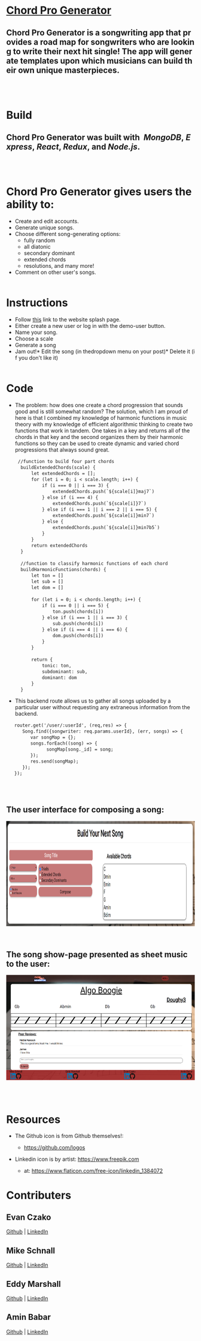 # [Chord Pro Generator](https://chord-pro-generator.herokuapp.com/#/login)

## Chord Pro Generator is a songwriting app that provides a road map for songwriters who are looking to write their next hit single! The app will generate templates upon which musicians can build their own unique masterpieces.
<br></br>

# Build
## Chord Pro Generator was built with  *MongoDB*, *Express*, *React*, *Redux*, and *Node.js*.
<br></br>

# Chord Pro Generator gives users the ability to: 
* Create and edit accounts. 
* Generate unique songs. 
* Choose different song-generating options: 
  * fully random
  * all diatonic
  * secondary dominant
  * extended chords
  * resolutions, and many more!
* Comment on other user's songs.
<br></br>

# Instructions
* Follow [this](https://chord-pro-generator.herokuapp.com/#/login) link to the website splash page.
* Either create a new user or log in with the demo-user button.
* Name your song.
* Choose a scale
* Generate a song
* Jam out!* Edit the song (in thedropdown menu on your post)* Delete it (if you don't like it)  
<br></br>

# Code
* The problem: how does one create a chord progression that sounds good and is still somewhat random? The solution, which I am proud of here is that I combined my knowledge of  harmonic functions in music theory with my knowledge of efficient algorithmic thinking to create two functions that work in tandem. One takes in a key and returns all of the chords in that key and the second organizes them by their harmonic functions so they can be used to create dynamic and varied chord progressions that always sound great. 
  ```
   //function to build four part chords
    buildExtendedChords(scale) {
        let extendedChords = [];
        for (let i = 0; i < scale.length; i++) {
            if (i === 0 || i === 3) {
                extendedChords.push(`${scale[i]}maj7`)
            } else if (i === 4) {
                extendedChords.push(`${scale[i]}7`)
            } else if (i === 1 || i === 2 || i === 5) {
                extendedChords.push(`${scale[i]}min7`)
            } else {
                extendedChords.push(`${scale[i]}min7b5`)
            }
        }
        return extendedChords
    }

    //function to classify harmonic functions of each chord 
    buildHarmonicFunctions(chords) {
        let ton = []
        let sub = []
        let dom = []

        for (let i = 0; i < chords.length; i++) {
            if (i === 0 || i === 5) {
                ton.push(chords[i])
            } else if (i === 1 || i === 3) {
                sub.push(chords[i])
            } else if (i === 4 || i === 6) {
                dom.push(chords[i])
            }
        }

        return {
            tonic: ton,
            subdominant: sub,
            dominant: dom
        }
    }
  ```


* This backend route allows us to gather all songs uploaded by a particular user without requesting any extraneous information from the backend.
```
   router.get('/user/:userId', (req,res) => {
      Song.find({songwriter: req.params.userId}, (err, songs) => {
         var songMap = {};
         songs.forEach((song) => {
               songMap[song._id] = song;
         });
         res.send(songMap);
      });
   });
```
<br></br>


## The user interface for composing a song:
<center>
  <img align="center" width="580" height="280" src="frontend/src/stylesheets/Build_song.png">
</center>
<br></br>

## The song show-page presented as sheet music to the user:
<center>
  <img align="center" width="580" height="280" src="frontend/src/stylesheets/ss_song.png">
</center>

<br></br>



# Resources

- The Github icon is from Github themselves!:
   - https://github.com/logos


- Linkedin icon is by artist: https://www.freepik.com
   - at: https://www.flaticon.com/free-icon/linkedin_1384072


# Contributers
## Evan Czako
[Github](https://github.com/EvanCzako) | 
[LinkedIn](https://www.linkedin.com/in/evan-czako/)

## Mike Schnall
[Github](https://github.com/mordes89) | 
[LinkedIn](http://linkedin.com/in/mike-mordechai-schnall)

## Eddy Marshall
[Github](https://github.com/EddyMarshall) | 
[LinkedIn](https://www.linkedin.com/in/eddy-marshall-092ba6b9/)

## Amin Babar
[Github](https://github.com/aminbabar) | 
[LinkedIn](https://www.linkedin.com/in/arbabar)
